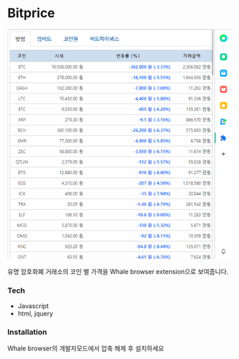# Bitprice





![loginView](./image/portfolio-2.PNG)  

유명 암호화폐 거래소의 코인 별 가격을 Whale browser extension으로 보여줍니다.

  
### Tech



* Javascript
* html, jquery



### Installation

Whale browser의 개발자모드에서 압축 해제 후 설치하세요
